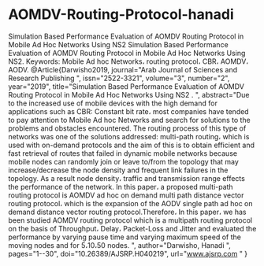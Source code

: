# AOMDV-Routing-Protocol-hanadi
Simulation Based Performance Evaluation of AOMDV Routing Protocol in Mobile Ad Hoc Networks Using NS2 
Simulation Based Performance Evaluation of AOMDV Routing Protocol in Mobile Ad Hoc Networks Using NS2. Keywords: Mobile Ad hoc Networks، routing protocol، CBR، AOMDV، AODV. @Article{Darwisho2019, journal="Arab Journal of Sciences and Research Publishing ", issn="2522-3321", volume="3", number="2", year="2019", title="Simulation Based Performance Evaluation of AOMDV Routing Protocol in Mobile Ad Hoc Networks Using NS2 . ", abstract="Due to the increased use of mobile devices with the high demand for applications such as CBR: Constant bit rate، most companies have tended to pay attention to Mobile Ad hoc Networks and search for solutions to the problems and obstacles encountered. The routing process of this type of networks was one of the solutions addressed: multi-path routing، which is used with on-demand protocols and the aim of this is to obtain efficient and fast retrieval of routes that failed in dynamic mobile networks because mobile nodes can randomly join or leave to/from the topology that may increase/decrease the node density and frequent link failures in the topology. As a result node density، traffic and transmission range effects the performance of the network. In this paper، a proposed multi-path routing protocol is AOMDV ad hoc on demand multi path distance vector routing protocol، which is the expansion of the AODV single path ad hoc on demand distance vector routing protocol.Therefore، In this paper، we has been studied AOMDV routing protocol which is a multipath routing protocol on the basis of Throughput، Delay، Packet-Loss and Jitter and evaluated the performance by varying pause time and varying maximum speed of the moving nodes and for 5،10،50 nodes. ", author="Darwisho, Hanadi ", pages="1--30", doi="10.26389/AJSRP.H040219", url="www.ajsrp.com " }
